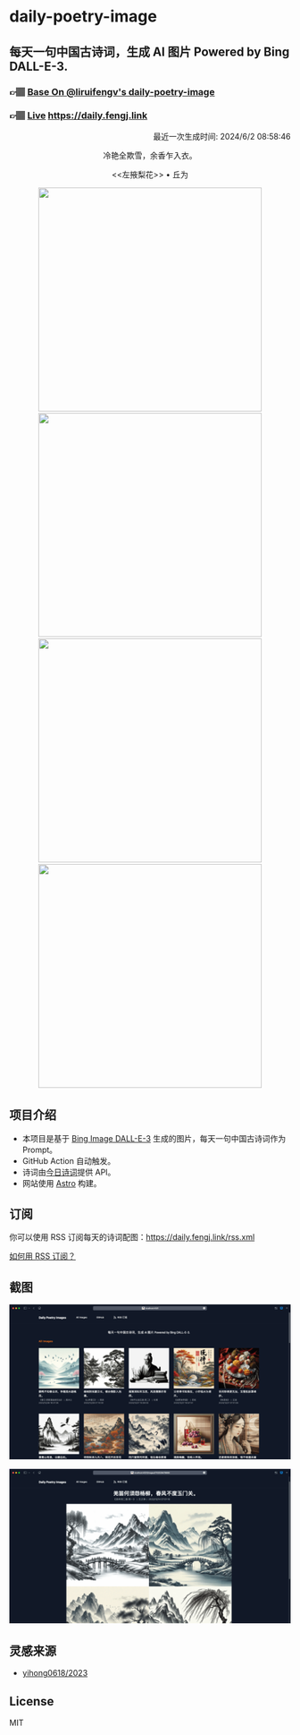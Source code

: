 
# daily-poetry-image

## 每天一句中国古诗词，生成 AI 图片 Powered by Bing DALL-E-3.

### 👉🏽 [Base On @liruifengv's daily-poetry-image](https://github.com/liruifengv/daily-poetry-image)

### 👉🏽 [Live](https://daily.fengj.link) https://daily.fengj.link

<p align="right">
  最近一次生成时间: 2024/6/2 08:58:46
</p>
<p align="center">
冷艳全欺雪，余香乍入衣。
</p>
<p align="center">
<<左掖梨花>> • 丘为
</p>
<p align="center">
<img src="https://tse4.mm.bing.net/th/id/OIG2.1_uK5L95rOqpaEzbHTWZ" height="400" width="400" />
<img src="https://tse4.mm.bing.net/th/id/OIG2.qwpwlwlutOY9KHr5Wa0d" height="400" width="400" />
<img src="https://tse3.mm.bing.net/th/id/OIG2.ZLA_ZYeNznPWMfe6DX_u" height="400" width="400" />
<img src="https://tse3.mm.bing.net/th/id/OIG2.L_5PlnNrxeZtbuqTR1Xm" height="400" width="400" />
</p>

## 项目介绍

-   本项目是基于 [Bing Image DALL-E-3](https://www.bing.com/images/create) 生成的图片，每天一句中国古诗词作为 Prompt。
-   GitHub Action 自动触发。
-   诗词由[今日诗词](https://www.jinrishici.com/)提供 API。
-   网站使用 [Astro](https://astro.build) 构建。

## 订阅

你可以使用 RSS 订阅每天的诗词配图：https://daily.fengj.link/rss.xml

[如何用 RSS 订阅？](https://zhuanlan.zhihu.com/p/55026716)

## 截图

![图片列表](./screenshots/Snipaste_2023-12-28_21-00-26.png)

![图片详情](./screenshots/Snipaste_2023-12-28_21-00-53.png)

## 灵感来源

-   [yihong0618/2023](https://github.com/yihong0618/2023)

## License

MIT
